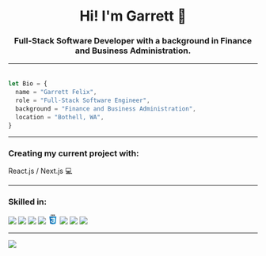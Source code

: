 

<h1 align="center">Hi! I'm Garrett 👋</h1>
<h3 align="center"><b>Full-Stack Software Developer with a background in Finance and Business Administration.</b></h3>

---


```js

let Bio = {
  name = "Garrett Felix",
  role = "Full-Stack Software Engineer",
  background = "Finance and Business Administration",
  location = "Bothell, WA",
}
```

---

### Creating my current project with:

React.js / Next.js  💻

---

### Skilled in:
<code><img width="4%" src="https://www.vectorlogo.zone/logos/reactjs/reactjs-icon.svg"></code>
<code><img width="4%" src="https://www.vectorlogo.zone/logos/python/python-icon.svg"></code>
<code><img width="4%" src="https://www.vectorlogo.zone/logos/javascript/javascript-icon.svg"></code>
<code><img width="4%" src="https://www.vectorlogo.zone/logos/tailwindcss/tailwindcss-icon.svg"></code>
<code><img width="4%" src="https://raw.githubusercontent.com/devicons/devicon/master/icons/css3/css3-original-wordmark.svg"></code>
<code><img width="4%" src="https://www.vectorlogo.zone/logos/visualstudio_code/visualstudio_code-icon.svg"></code>
<code><img width="4%" src="https://www.vectorlogo.zone/logos/github/github-tile.svg"></code>
<code><img width="4%" src="https://www.vectorlogo.zone/logos/npmjs/npmjs-tile.svg"></code>

---

![](https://komarev.com/ghpvc/?username=garrettgarrett&style=flat-square)


